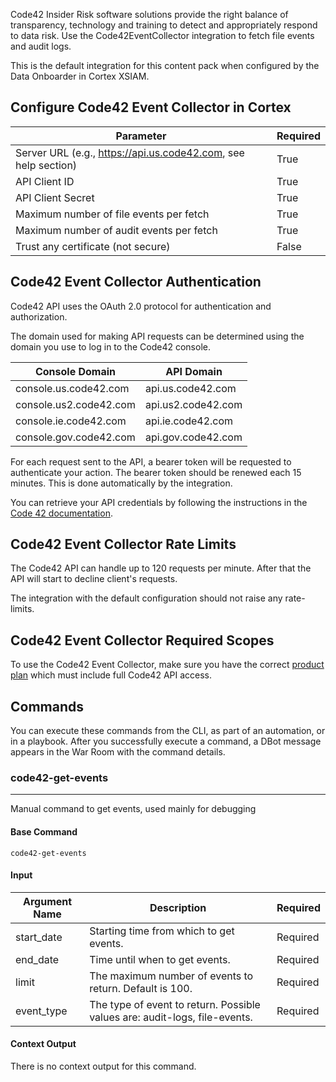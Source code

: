 Code42 Insider Risk software solutions provide the right balance of transparency, technology and training to detect and appropriately respond to data risk. Use the Code42EventCollector integration to fetch file events and audit logs.

This is the default integration for this content pack when configured by the Data Onboarder in Cortex XSIAM.

## Configure Code42 Event Collector in Cortex


| **Parameter** | **Required** |
| --- | --- |
| Server URL (e.g., <https://api.us.code42.com>, see help section) | True |
| API Client ID | True |
| API Client Secret | True |
| Maximum number of file events per fetch | True |
| Maximum number of audit events per fetch | True |
| Trust any certificate (not secure) | False |



## Code42 Event Collector Authentication

Code42 API uses the OAuth 2.0 protocol for authentication and authorization.

The domain used for making API requests can be determined using the domain you use to log in to the Code42 console.

| Console Domain      | API Domain         |
|---------------------|--------------------|
| console.us.code42.com | api.us.code42.com  |
| console.us2.code42.com | api.us2.code42.com |
| console.ie.code42.com | api.ie.code42.com  |
| console.gov.code42.com | api.gov.code42.com |


For each request sent to the API, a bearer token will be requested to authenticate your action. The bearer token should be renewed each 15 minutes. This is done automatically by the integration.

You can retrieve your API credentials by following the instructions in the [Code 42 documentation](https://support.code42.com/hc/en-us/articles/14827617150231).

## Code42 Event Collector Rate Limits

The Code42 API can handle up to 120 requests per minute. After that the API will start to decline client's requests.

The integration with the default configuration should not raise any rate-limits.


## Code42 Event Collector Required Scopes

To use the Code42 Event Collector, make sure you have the correct [product plan](https://support.code42.com/hc/en-us/articles/14827648467351-About-Code42-product-plans) which must include full Code42 API access.


## Commands

You can execute these commands from the CLI, as part of an automation, or in a playbook.
After you successfully execute a command, a DBot message appears in the War Room with the command details.

### code42-get-events

***
Manual command to get events, used mainly for debugging

#### Base Command

`code42-get-events`

#### Input

| **Argument Name** | **Description** | **Required** |
| --- | --- | --- |
| start_date | Starting time from which to get events. | Required | 
| end_date | Time until when to get events. | Required | 
| limit | The maximum number of events to return. Default is 100. | Required | 
| event_type | The type of event to return. Possible values are: audit-logs, file-events. | Required | 

#### Context Output

There is no context output for this command.
